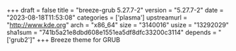 +++
draft = false
title = "breeze-grub 5.27.7-2"
version = "5.27.7-2"
date = "2023-08-18T11:53:08"
categories = ['plasma']
upstreamurl = "http://www.kde.org"
arch = "x86_64"
size = "3140016"
usize = "13292029"
sha1sum = "741b5a21e8dbd608e1551ea5df8dfc33200c3114"
depends = "['grub2']"
+++
Breeze theme for GRUB